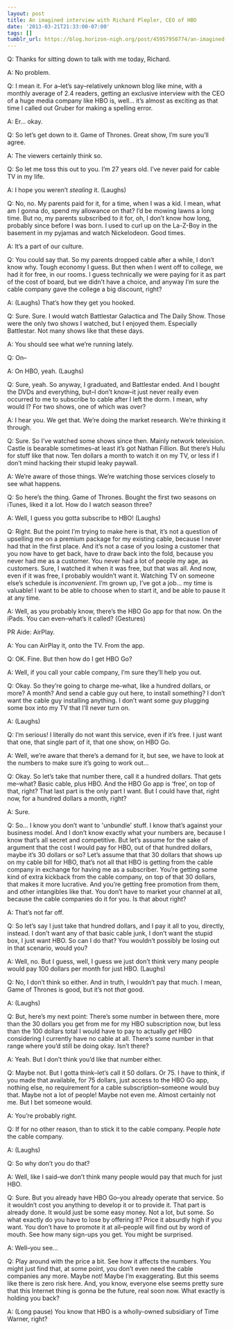 ```yaml
---
layout: post
title: An imagined interview with Richard Plepler, CEO of HBO
date: '2013-03-21T21:33:00-07:00'
tags: []
tumblr_url: https://blog.horizon-nigh.org/post/45957950774/an-imagined-interview-with-richard-lepler-ceo-of-hbo
---
```

Q: Thanks for sitting down to talk with me today, Richard.

A: No problem.

Q: I mean it. For a–let’s say–relatively unknown blog like mine, with a monthly average of 2.4 readers, getting an exclusive interview with the CEO of a huge media company like HBO is, well… it’s almost as exciting as that time I called out Gruber for making a spelling error.

A: Er… okay.

Q: So let’s get down to it. Game of Thrones. Great show, I’m sure you’ll agree.

A: The viewers certainly think so.

Q: So let me toss this out to you. I’m 27 years old. I’ve never paid for cable TV in my life.

A: I hope you weren’t _stealing_ it. (Laughs)

Q: No, no. My parents paid for it, for a time, when I was a kid. I mean, what am I gonna do, spend my allowance on that? I’d be mowing lawns a long time. But no, my parents subscribed to it for, oh, I don’t know how long, probably since before I was born. I used to curl up on the La-Z-Boy in the basement in my pyjamas and watch Nickelodeon. Good times.

A: It’s a part of our culture.

Q: You could say that. So my parents dropped cable after a while, I don’t know why. Tough economy I guess. But then when I went off to college, we had it for free, in our rooms. I guess technically we were paying for it as part of the cost of board, but we didn’t have a choice, and anyway I’m sure the cable company gave the college a big discount, right?

A: (Laughs) That’s how they get you hooked.

Q: Sure. Sure. I would watch Battlestar Galactica and The Daily Show. Those were the only two shows I watched, but I enjoyed them. Especially Battlestar. Not many shows like that these days.

A: You should see what we’re running lately.

Q: On–

A: On HBO, yeah. (Laughs)

Q: Sure, yeah. So anyway, I graduated, and Battlestar ended. And I bought the DVDs and everything, but–I don’t know–it just never really even occurred to me to subscribe to cable after I left the dorm. I mean, why would I? For two shows, one of which was over?

A: I hear you. We get that. We’re doing the market research. We’re thinking it through.

Q: Sure. So I’ve watched some shows since then. Mainly network television. Castle is bearable sometimes–at least it’s got Nathan Fillion. But there’s Hulu for stuff like that now. Ten dollars a month to watch it on my TV, or less if I don’t mind hacking their stupid leaky paywall.

A: We’re aware of those things. We’re watching those services closely to see what happens.

Q: So here’s the thing. Game of Thrones. Bought the first two seasons on iTunes, liked it a lot. How do I watch season three?

A: Well, I guess you gotta subscribe to HBO! (Laughs)

Q: Right. But the point I’m trying to make here is that, it’s not a question of upselling me on a premium package for my existing cable, because I never had that in the first place. And it’s not a case of you losing a customer that you now have to get back, have to draw back into the fold, because you never had me as a customer. You never had a lot of people my age, as customers. Sure, I watched it when it was free, but that was all. And now, even if it was free, I probably wouldn’t want it. Watching TV on someone else’s schedule is _inconvenient_. I’m grown up, I’ve got a job… my time is valuable! I want to be able to choose when to start it, and be able to pause it at any time.

A: Well, as you probably know, there’s the HBO Go app for that now. On the iPads. You can even–what’s it called? (Gestures)

PR Aide: AirPlay.

A: You can AirPlay it, onto the TV. From the app.

Q: OK. Fine. But then how do I get HBO Go?

A: Well, if you call your cable company, I’m sure they’ll help you out.

Q: Okay. So they’re going to charge me–what, like a hundred dollars, or more? A month? And send a cable guy out here, to install something? I don’t want the cable guy installing anything. I don’t want some guy plugging some box into my TV that I’ll never turn on.

A: (Laughs)

Q: I’m serious! I literally do not want this service, even if it’s free. I just want that one, that single part of it, that one show, on HBO Go.

A: Well, we’re aware that there’s a demand for it, but see, we have to look at the numbers to make sure it’s going to work out…

Q: Okay. So let’s take that number there, call it a hundred dollars. That gets me–what? Basic cable, plus HBO. And the HBO Go app is ‘free’, on top of that, right? That last part is the only part I want. But I could have that, right now, for a hundred dollars a month, right?

A: Sure.

Q: So… I know you don’t want to 'unbundle’ stuff. I know that’s against your business model. And I don’t know exactly what your numbers are, because I know that’s all secret and competitive. But let’s assume for the sake of argument that the cost I would pay for HBO, out of that hundred dollars, maybe it’s 30 dollars or so? Let’s assume that that 30 dollars that shows up on my cable bill for HBO, that’s not all that HBO is getting from the cable company in exchange for having me as a subscriber. You’re getting some kind of extra kickback from the cable company, on top of that 30 dollars, that makes it more lucrative. And you’re getting free promotion from them, and other intangibles like that. You don’t have to market your channel at all, because the cable companies do it for you. Is that about right?

A: That’s not far off.

Q: So let’s say I just take that hundred dollars, and I pay it all to you, directly, instead. I don’t want any of that basic cable junk, I don’t want the stupid box, I just want HBO. So can I do that? You wouldn’t possibly be losing out in that scenario, would you?

A: Well, no. But I guess, well, I guess we just don’t think very many people would pay 100 dollars per month for just HBO. (Laughs)

Q: No, I don’t think so either. And in truth, I wouldn’t pay that much. I mean, Game of Thrones is good, but it’s not _that_ good.

A: (Laughs)

Q: But, here’s my next point: There’s some number in between there, more than the 30 dollars you get from me for my HBO subscription now, but less than the 100 dollars total I would have to pay to actually _get_ HBO considering I currently have no cable at all. There’s some number in that range where you’d still be doing okay. Isn’t there?

A: Yeah. But I don’t think you’d like that number either.

Q: Maybe not. But I gotta think–let’s call it 50 dollars. Or 75. I have to think, if you made that available, for 75 dollars, just access to the HBO Go app, nothing else, no requirement for a cable subscription–someone would buy that. Maybe not a lot of people! Maybe not even me. Almost certainly not me. But I bet someone would.

A: You’re probably right.

Q: If for no other reason, than to stick it to the cable company. People _hate_ the cable company.

A: (Laughs)

Q: So why don’t you do that?

A: Well, like I said–we don’t think many people would pay that much for just HBO.

Q: Sure. But you already have HBO Go–you already operate that service. So it wouldn’t cost you anything to develop it or to provide it. That part is already done. It would just be some easy money. Not a lot, but some. So what exactly do you have to lose by offering it? Price it absurdly high if you want. You don’t have to promote it at all–people will find out by word of mouth. See how many sign-ups you get. You might be surprised.

A: Well–you see…

Q: Play around with the price a bit. See how it affects the numbers. You might just find that, at some point, you don’t even need the cable companies any more. Maybe not! Maybe I’m exaggerating. But this seems like there is zero risk here. And, you know, everyone else seems pretty sure that this Internet thing is gonna be the future, real soon now. What exactly is holding you back?

A: (Long pause) You know that HBO is a wholly-owned subsidiary of Time Warner, right?

